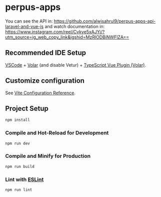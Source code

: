 # perpus-apps

You can see the API in: https://github.com/alwisahrul9/perpus-apps-api-laravel-and-vue-js
and watch documentation in: https://www.instagram.com/reel/Cvkye5xAJYi/?utm_source=ig_web_copy_link&igshid=MzRlODBiNWFlZA==

## Recommended IDE Setup

[VSCode](https://code.visualstudio.com/) + [Volar](https://marketplace.visualstudio.com/items?itemName=Vue.volar) (and disable Vetur) + [TypeScript Vue Plugin (Volar)](https://marketplace.visualstudio.com/items?itemName=Vue.vscode-typescript-vue-plugin).

## Customize configuration

See [Vite Configuration Reference](https://vitejs.dev/config/).

## Project Setup

```sh
npm install
```

### Compile and Hot-Reload for Development

```sh
npm run dev
```

### Compile and Minify for Production

```sh
npm run build
```

### Lint with [ESLint](https://eslint.org/)

```sh
npm run lint
```
